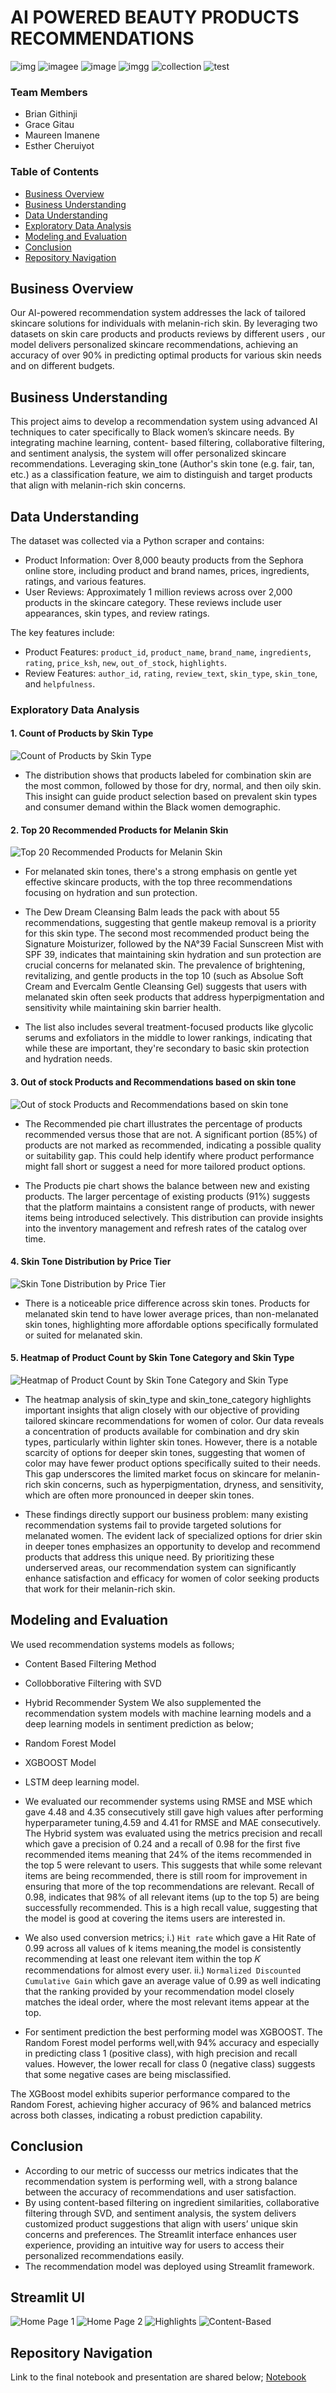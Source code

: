 # AI POWERED BEAUTY PRODUCTS RECOMMENDATIONS

![img](https://github.com/user-attachments/assets/a1190fa2-6991-49cf-8d69-afc4844d6335)
![imagee](https://github.com/user-attachments/assets/3b36fbac-bacc-4b27-896c-639f06c72fcf)
![image](https://github.com/user-attachments/assets/10e5fbd0-49a4-43b6-9f17-3bd6ab0c5818)
![imgg](https://github.com/user-attachments/assets/91bfc556-559a-4879-91dc-4f96f93fa99c)
![collection](https://github.com/user-attachments/assets/6f00289c-c353-4d0e-b8aa-622332119c46)
![test](https://github.com/user-attachments/assets/8e51f172-4d38-4a40-86f0-cee0942dd43c)

### Team Members
* Brian Githinji
* Grace Gitau
* Maureen Imanene
* Esther Cheruiyot

### Table of Contents

- [Business Overview](#business-overview)
- [Business Understanding](#business-understanding)
- [Data Understanding](#data-understanding)
- [Exploratory Data Analysis](#exploratory-data-analysis)
- [Modeling and Evaluation](#modeling-and-evaluation)
- [Conclusion](#conclusion)
- [Repository Navigation](#repository-navigation)

## Business Overview

Our AI-powered recommendation system addresses the lack of tailored skincare solutions for individuals with melanin-rich skin. By leveraging two datasets on skin care products and products reviews by different users , our model delivers personalized skincare recommendations, achieving an accuracy of over 90% in predicting optimal products for various skin needs and on different budgets.

## Business Understanding

This project aims to develop a recommendation system using advanced AI techniques to cater specifically to Black women’s skincare needs. By integrating machine learning, content- based filtering, collaborative filtering, and sentiment analysis, the system will offer personalized skincare recommendations. Leveraging skin_tone (Author's skin tone (e.g. fair, tan, etc.) as a classification feature, we aim to distinguish and target products that align with melanin-rich skin concerns.

## Data Understanding

The dataset was collected via a Python scraper and contains:
- Product Information: Over 8,000 beauty products from the Sephora online store, including product and brand names, prices, ingredients, ratings, and various features. 
- User Reviews: Approximately 1 million reviews across over 2,000 products in the skincare category. These reviews include user appearances, skin types, and review ratings.

The key features include:
- Product Features: `product_id`, `product_name`, `brand_name`, `ingredients`, `rating`, `price_ksh`, `new`, `out_of_stock`, `highlights`. 
- Review Features: `author_id`, `rating`, `review_text`, `skin_type`, `skin_tone`, and
`helpfulness`.


### Exploratory Data Analysis

#### 1. Count of Products by Skin Type
![Count of Products by Skin Type](https://github.com/ECCHERUIYOT/AI-Powered-Skincare-Recommendations-For-Melanin-Skin/blob/Echeruiyot/images/image1.png)

* The distribution shows that products labeled for combination skin are the most common, followed by those for dry, normal, and then oily skin. This insight can guide product selection based on prevalent skin types and consumer demand within the Black women demographic.

#### 2. Top 20 Recommended Products for Melanin Skin
![Top 20 Recommended Products for Melanin Skin](https://github.com/ECCHERUIYOT/AI-Powered-Skincare-Recommendations-For-Melanin-Skin/blob/Echeruiyot/images/image2.png)
* For melanated skin tones, there's a strong emphasis on gentle yet effective skincare products, with the top three recommendations focusing on hydration and sun protection.

* The Dew Dream Cleansing Balm leads the pack with about 55 recommendations, suggesting that gentle makeup removal is a priority for this skin type. The second most recommended product being the Signature Moisturizer, followed by the NA°39 Facial Sunscreen Mist with SPF 39, indicates that maintaining skin hydration and sun protection are crucial concerns for melanated skin. The prevalence of brightening, revitalizing, and gentle products in the top 10 (such as Absolue Soft Cream and Evercalm Gentle Cleansing Gel) suggests that users with melanated skin often seek products that address hyperpigmentation and sensitivity while maintaining skin barrier health.

* The list also includes several treatment-focused products like glycolic serums and exfoliators in the middle to lower rankings, indicating that while these are important, they're secondary to basic skin protection and hydration needs.

#### 3. Out of stock Products and Recommendations based on skin tone
![Out of stock Products and Recommendations based on skin tone](https://github.com/ECCHERUIYOT/AI-Powered-Skincare-Recommendations-For-Melanin-Skin/blob/Echeruiyot/images/image3.png)
* The Recommended pie chart illustrates the percentage of products recommended versus those that are not. A significant portion (85%) of products are not marked as recommended, indicating a possible quality or suitability gap. This could help identify where product performance might fall short or suggest a need for more tailored product options.

* The Products pie chart shows the balance between new and existing products. The larger percentage of existing products (91%) suggests that the platform maintains a consistent range of products, with newer items being introduced selectively. This distribution can provide insights into the inventory management and refresh rates of the catalog over time.

#### 4. Skin Tone Distribution by Price Tier
![Skin Tone Distribution by Price Tier](https://github.com/ECCHERUIYOT/AI-Powered-Skincare-Recommendations-For-Melanin-Skin/blob/Echeruiyot/images/image4.png)
* There is a noticeable price difference across skin tones. Products for melanated skin tend to have lower average prices, than non-melanated skin tones, highlighting more affordable options specifically formulated or suited for melanated skin. 

#### 5. Heatmap of Product Count by Skin Tone Category and Skin Type
![Heatmap of Product Count by Skin Tone Category and Skin Type](https://github.com/ECCHERUIYOT/AI-Powered-Skincare-Recommendations-For-Melanin-Skin/blob/Echeruiyot/images/image5.png)
* The heatmap analysis of skin_type and skin_tone_category highlights important insights that align closely with our objective of providing tailored skincare recommendations for women of color. Our data reveals a concentration of products available for combination and dry skin types, particularly within lighter skin tones. However, there is a notable scarcity of options for deeper skin tones, suggesting that women of color may have fewer product options specifically suited to their needs. This gap underscores the limited market focus on skincare for melanin-rich skin concerns, such as hyperpigmentation, dryness, and sensitivity, which are often more pronounced in deeper skin tones.

* These findings directly support our business problem: many existing recommendation systems fail to provide targeted solutions for melanated women. The evident lack of specialized options for drier skin in deeper tones emphasizes an opportunity to develop and recommend products that address this unique need. By prioritizing these underserved areas, our recommendation system can significantly enhance satisfaction and efficacy for women of color seeking products that work for their melanin-rich skin.


## Modeling and Evaluation
We used recommendation systems models as follows;
* Content Based Filtering Method
* Collobborative Filtering with SVD
* Hybrid Recommender System
We also supplemented the recommendation system models with machine learning models and a deep learning models in sentiment prediction as below;
* Random Forest Model
* XGBOOST Model
* LSTM deep learning model.

* We evaluated our recommender systems using RMSE and MSE which gave 4.48 and 4.35 consecutively still gave high values after performing hyperparameter tuning,4.59 and 4.41 for RMSE and MAE consecutively.
The Hybrid system was evaluated using the metrics precision and recall which gave a precision of 0.24 and a recall of 0.98 for the first five recommended items meaning that 24% of the items recommended in the top 5 were relevant to users. This suggests that while some relevant items are being recommended, there is still room for improvement in ensuring that more of the top recommendations are relevant.
Recall of 0.98, indicates that 98% of all relevant items (up to the top 5) are being successfully recommended. This is a high recall value, suggesting that the model is good at covering the items users are interested in.

* We also used conversion metrics;
i.) `Hit rate` which gave a Hit Rate of 0.99 across all values of k items meaning,the model is consistently recommending at least one relevant item within the top 𝐾 recommendations for almost every user.
ii.) `Normalized Discounted Cumulative Gain` which gave an average value of 0.99 as well indicating that the ranking provided by your recommendation model closely matches the ideal order, where the most relevant items appear at the top.

* For sentiment prediction the best performing model was XGBOOST.
The Random Forest model performs well,with 94% accuracy and especially in predicting class 1 (positive class), with high precision and recall values. However, the lower recall for class 0 (negative class) suggests that some negative cases are being misclassified.

The XGBoost model exhibits superior performance compared to the Random Forest, achieving higher accuracy of 96% and balanced metrics across both classes, indicating a robust prediction capability.


## Conclusion
* According to our metric of successs our metrics indicates that the recommendation system is performing well, with a strong balance between the accuracy of recommendations and user satisfaction.
* By using content-based filtering on ingredient similarities, collaborative filtering through SVD, and sentiment analysis, the system delivers customized product suggestions that align with users’ unique skin concerns and preferences. The Streamlit interface enhances user experience, providing an intuitive way for users to access their personalized recommendations easily.
* The recommendation model was deployed using Streamlit framework.

## Streamlit UI
![Home Page 1](https://github.com/user-attachments/assets/ce3c2f2f-ed2c-4190-bb9f-d1b11b256034)
![Home Page 2](https://github.com/user-attachments/assets/e7311adf-9768-4c6c-a7e3-ba345c3d1c10)
![Highlights](https://github.com/user-attachments/assets/d37bd37f-b4d4-4296-8946-49ffed628208)
![Content-Based](https://github.com/user-attachments/assets/9a45c1fa-6d88-4cb1-a189-11745e48f33f)


## Repository Navigation
Link to the final notebook and presentation are shared below;
[Notebook](https://github.com/ECCHERUIYOT/AI-Powered-Skincare-Recommendations-For-Melanin-Skin/blob/main/index.ipynb)

